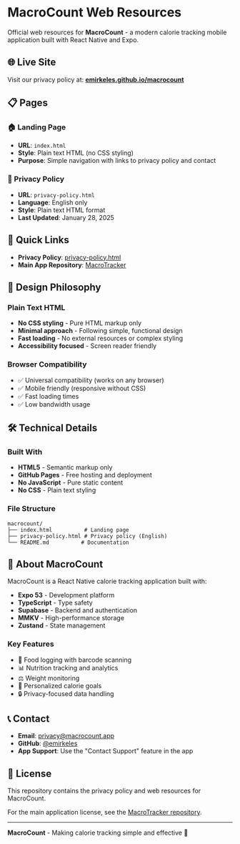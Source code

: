 # MacroCount Web Resources

Official web resources for **MacroCount** - a modern calorie tracking mobile application built with React Native and Expo.

## 🌐 Live Site

Visit our privacy policy at: **[emirkeles.github.io/macrocount](https://emirkeles.github.io/macrocount)**

## 📋 Pages

### 🏠 Landing Page
- **URL**: `index.html`
- **Style**: Plain text HTML (no CSS styling)
- **Purpose**: Simple navigation with links to privacy policy and contact

### 📖 Privacy Policy
- **URL**: `privacy-policy.html`
- **Language**: English only
- **Style**: Plain text HTML format
- **Last Updated**: January 28, 2025

## 🔗 Quick Links

- **Privacy Policy**: [privacy-policy.html](https://emirkeles.github.io/macrocount/privacy-policy.html)
- **Main App Repository**: [MacroTracker](https://github.com/emirkeles/MacroTracker)

## 🚀 Design Philosophy

### Plain Text HTML
- **No CSS styling** - Pure HTML markup only
- **Minimal approach** - Following simple, functional design
- **Fast loading** - No external resources or complex styling
- **Accessibility focused** - Screen reader friendly

### Browser Compatibility
- ✅ Universal compatibility (works on any browser)
- ✅ Mobile friendly (responsive without CSS)
- ✅ Fast loading times
- ✅ Low bandwidth usage

## 🛠️ Technical Details

### Built With
- **HTML5** - Semantic markup only
- **GitHub Pages** - Free hosting and deployment
- **No JavaScript** - Pure static content
- **No CSS** - Plain text styling

### File Structure
```
macrocount/
├── index.html          # Landing page
├── privacy-policy.html # Privacy policy (English)
└── README.md          # Documentation
```

## 📱 About MacroCount

MacroCount is a React Native calorie tracking application built with:

- **Expo 53** - Development platform
- **TypeScript** - Type safety
- **Supabase** - Backend and authentication
- **MMKV** - High-performance storage
- **Zustand** - State management

### Key Features
- 🍎 Food logging with barcode scanning
- 📊 Nutrition tracking and analytics
- ⚖️ Weight monitoring
- 🎯 Personalized calorie goals
- 🔒 Privacy-focused data handling

## 📞 Contact

- **Email**: privacy@macrocount.app
- **GitHub**: [@emirkeles](https://github.com/emirkeles)
- **App Support**: Use the "Contact Support" feature in the app

## 📄 License

This repository contains the privacy policy and web resources for MacroCount. 

For the main application license, see the [MacroTracker repository](https://github.com/emirkeles/MacroTracker).

---

**MacroCount** - Making calorie tracking simple and effective 🎯